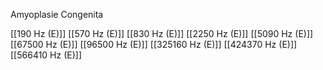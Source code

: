 

Amyoplasie Congenita

[[190 Hz (E)]]
[[570 Hz (E)]]
[[830 Hz (E)]]
[[2250 Hz (E)]]
[[5090 Hz (E)]]
[[67500 Hz (E)]]
[[96500 Hz (E)]]
[[325160 Hz (E)]]
[[424370 Hz (E)]]
[[566410 Hz (E)]]